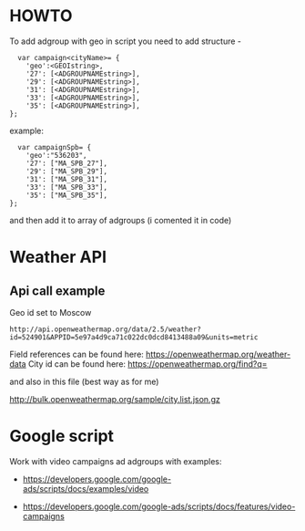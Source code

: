 # HOWTO

To add adgroup with geo in script you need to add structure - 
```
  var campaign<cityName>= {
    'geo':<GEOIstring>,
    '27': [<ADGROUPNAMEstring>],
    '29': [<ADGROUPNAMEstring>],
    '31': [<ADGROUPNAMEstring>],
    '33': [<ADGROUPNAMEstring>],
    '35': [<ADGROUPNAMEstring>],
};
```
example: 
```
  var campaignSpb= {
    'geo':"536203",
    '27': ["MA_SPB_27"],
    '29': ["MA_SPB_29"],
    '31': ["MA_SPB_31"],
    '33': ["MA_SPB_33"],
    '35': ["MA_SPB_35"],
};
```
and then add it to array of adgroups (i comented it in code)
# Weather API
Api call example 
---
Geo id set to Moscow  
```
http://api.openweathermap.org/data/2.5/weather?id=524901&APPID=5e97a4d9ca71c022dc0dcd8413488a09&units=metric 
```
Field references can be found here:
https://openweathermap.org/weather-data
City id can be found here:
https://openweathermap.org/find?q=

and also in this file (best way as for me)

http://bulk.openweathermap.org/sample/city.list.json.gz

# Google script 
Work with video campaigns ad adgroups with examples:

- https://developers.google.com/google-ads/scripts/docs/examples/video

- https://developers.google.com/google-ads/scripts/docs/features/video-campaigns
